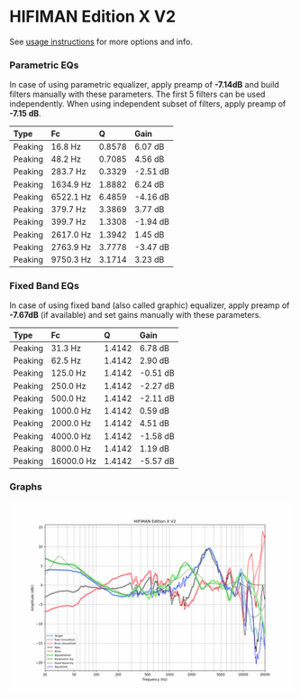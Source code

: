 # HIFIMAN Edition X V2
See [usage instructions](https://github.com/jaakkopasanen/AutoEq#usage) for more options and info.

### Parametric EQs
In case of using parametric equalizer, apply preamp of **-7.14dB** and build filters manually
with these parameters. The first 5 filters can be used independently.
When using independent subset of filters, apply preamp of **-7.15 dB**.

| Type    | Fc        |      Q | Gain     |
|:--------|:----------|:-------|:---------|
| Peaking | 16.8 Hz   | 0.8578 | 6.07 dB  |
| Peaking | 48.2 Hz   | 0.7085 | 4.56 dB  |
| Peaking | 283.7 Hz  | 0.3329 | -2.51 dB |
| Peaking | 1634.9 Hz | 1.8882 | 6.24 dB  |
| Peaking | 6522.1 Hz | 6.4859 | -4.16 dB |
| Peaking | 379.7 Hz  | 3.3869 | 3.77 dB  |
| Peaking | 399.7 Hz  | 1.3308 | -1.94 dB |
| Peaking | 2617.0 Hz | 1.3942 | 1.45 dB  |
| Peaking | 2763.9 Hz | 3.7778 | -3.47 dB |
| Peaking | 9750.3 Hz | 3.1714 | 3.23 dB  |

### Fixed Band EQs
In case of using fixed band (also called graphic) equalizer, apply preamp of **-7.67dB**
(if available) and set gains manually with these parameters.

| Type    | Fc         |      Q | Gain     |
|:--------|:-----------|:-------|:---------|
| Peaking | 31.3 Hz    | 1.4142 | 6.78 dB  |
| Peaking | 62.5 Hz    | 1.4142 | 2.90 dB  |
| Peaking | 125.0 Hz   | 1.4142 | -0.51 dB |
| Peaking | 250.0 Hz   | 1.4142 | -2.27 dB |
| Peaking | 500.0 Hz   | 1.4142 | -2.11 dB |
| Peaking | 1000.0 Hz  | 1.4142 | 0.59 dB  |
| Peaking | 2000.0 Hz  | 1.4142 | 4.51 dB  |
| Peaking | 4000.0 Hz  | 1.4142 | -1.58 dB |
| Peaking | 8000.0 Hz  | 1.4142 | 1.19 dB  |
| Peaking | 16000.0 Hz | 1.4142 | -5.57 dB |

### Graphs
![](./HIFIMAN%20Edition%20X%20V2.png)